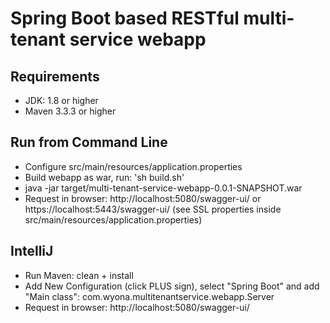 # Spring Boot based RESTful multi-tenant service webapp

## Requirements

* JDK: 1.8 or higher
* Maven 3.3.3 or higher

## Run from Command Line

* Configure src/main/resources/application.properties
* Build webapp as war, run: 'sh build.sh'
* java -jar target/multi-tenant-service-webapp-0.0.1-SNAPSHOT.war
* Request in browser: http://localhost:5080/swagger-ui/ or https://localhost:5443/swagger-ui/ (see SSL properties inside src/main/resources/application.properties)

## IntelliJ

* Run Maven: clean + install
* Add New Configuration (click PLUS sign), select "Spring Boot" and add "Main class": com.wyona.multitenantservice.webapp.Server
* Request in browser: http://localhost:5080/swagger-ui/
